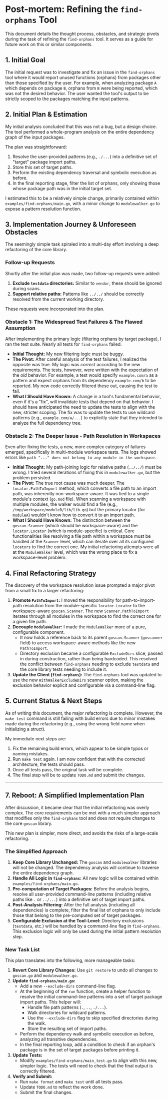 # Post-mortem: Refining the `find-orphans` Tool

This document details the thought process, obstacles, and strategic pivots during the task of refining the `find-orphans` tool. It serves as a guide for future work on this or similar components.

## 1. Initial Goal

The initial request was to investigate and fix an issue in the `find-orphans` tool where it would report unused functions (orphans) from packages other than those specified by the user. For example, when analyzing package `A` which depends on package `B`, orphans from `B` were being reported, which was not the desired behavior. The user wanted the tool's output to be strictly scoped to the packages matching the input patterns.

## 2. Initial Plan & Estimation

My initial analysis concluded that this was not a bug, but a design choice. The tool performed a whole-program analysis on the entire dependency graph of the input packages.

The plan was straightforward:
1.  Resolve the user-provided patterns (e.g., `./...`) into a definitive set of "target" package import paths.
2.  Store this set of target paths.
3.  Perform the existing dependency traversal and symbolic execution as before.
4.  In the final reporting stage, filter the list of orphans, only showing those whose package path was in the initial target set.

I estimated this to be a relatively simple change, primarily contained within `examples/find-orphans/main.go`, with a minor change to `modulewalker.go` to expose a pattern resolution function.

## 3. Implementation Journey & Unforeseen Obstacles

The seemingly simple task spiraled into a multi-day effort involving a deep refactoring of the core library.

### Follow-up Requests
Shortly after the initial plan was made, two follow-up requests were added:
1.  **Exclude `testdata` directories:** Similar to `vendor`, these should be ignored during scans.
2.  **Support relative paths:** Patterns like `../../` should be correctly resolved from the current working directory.

These requests were incorporated into the plan.

### Obstacle 1: The Widespread Test Failures & The Flawed Assumption

After implementing the primary logic (filtering orphans by target package), I ran the test suite. Nearly all tests for `find-orphans` failed.

*   **Initial Thought:** My new filtering logic must be buggy.
*   **The Pivot:** After careful analysis of the test failures, I realized the opposite was true. My logic was *correct* according to the new requirements. The tests, however, were written with the expectation of the *old* behavior. For example, a test would specify `example.com/a` as a pattern and expect orphans from its dependency `example.com/b` to be reported. My new code correctly filtered these out, causing the test to fail.
*   **What I Should Have Known:** A change in a tool's fundamental behavior, even if it's a "fix", will invalidate tests that depend on that behavior. I should have anticipated the need to update the tests to align with the new, stricter scoping. The fix was to update the tests to use wildcard patterns (e.g., `example.com/a/...`) to explicitly state that they intended to analyze the full dependency tree.

### Obstacle 2: The Deeper Issue - Path Resolution in Workspaces

Even after fixing the tests, a new, more complex category of failures emerged, specifically in multi-module workspace tests. The logs showed errors like `path "..." does not belong to any module in the workspace`.

*   **Initial Thought:** My path-joining logic for relative paths (`../../`) must be wrong. I tried several iterations of fixing this in `modulewalker.go`, but the problem persisted.
*   **The Pivot:** The true root cause was much deeper. The `locator.PathToImport` method, which converts a file path to an import path, was inherently non-workspace-aware. It was tied to a single module's context (`go.mod` file). When scanning a workspace with multiple modules, the walker would find a file (e.g., `/tmp/workspace/moduleB/lib/lib.go`) but the primary locator (for `moduleA`) wouldn't know how to convert it to an import path.
*   **What I Should Have Known:** The distinction between the `goscan.Scanner` (which should be workspace-aware) and the `locator.Locator` (which is module-specific) is critical. Core functionalities like resolving a file path within a workspace must be handled at the `Scanner` level, which can iterate over all its configured `locators` to find the correct one. My initial refactoring attempts were all at the `ModuleWalker` level, which was the wrong place to fix a workspace-level problem.

## 4. Final Refactoring Strategy

The discovery of the workspace resolution issue prompted a major pivot from a small fix to a larger refactoring:

1.  **Promote `PathToImport`:** I moved the responsibility for path-to-import-path resolution from the module-specific `locator.Locator` to the workspace-aware `goscan.Scanner`. The new `Scanner.PathToImport` iterates through all modules in the workspace to find the correct one for a given file path.
2.  **Decouple `ModuleWalker`:** I made the `ModuleWalker` more of a pure, configurable component.
    *   It now holds a reference back to its parent `goscan.Scanner` (`goscanner` field) to access workspace-aware methods like the new `PathToImport`.
    *   Directory exclusion became a configurable `ExcludeDirs` slice, passed in during construction, rather than being hardcoded. This resolved the conflict between `find-orphans` needing to exclude `testdata` and the core library tests needing to include it.
3.  **Update the Client (`find-orphans`):** The `find-orphans` tool was updated to use the new `WithWalkerExcludeDirs` scanner option, making the exclusion behavior explicit and configurable via a command-line flag.

## 5. Current Status & Next Steps

As of writing this document, the major refactoring is complete. However, the `make test` command is still failing with build errors due to minor mistakes made during the refactoring (e.g., using the wrong field name when initializing a struct).

My immediate next steps are:
1.  Fix the remaining build errors, which appear to be simple typos or naming mistakes.
2.  Run `make test` again. I am now confident that with the corrected architecture, the tests should pass.
3.  Once all tests pass, the original task will be complete.
4.  The final step will be to update `TODO.md` and submit the changes.

---

## 7. Reboot: A Simplified Implementation Plan

After discussion, it became clear that the initial refactoring was overly complex. The core requirements can be met with a much simpler approach that modifies only the `find-orphans` tool and does not require changes to the core `goscan` library.

This new plan is simpler, more direct, and avoids the risks of a large-scale refactoring.

### The Simplified Approach

1.  **Keep Core Library Unchanged:** The `goscan` and `modulewalker` libraries will not be changed. The dependency analysis will continue to traverse the entire dependency graph.
2.  **Handle All Logic in `find-orphans`:** All new logic will be contained within `examples/find-orphans/main.go`.
3.  **Pre-computation of Target Packages:** Before the analysis begins, resolve all user-provided command-line patterns (including relative paths like `.` or `../...`) into a definitive set of target import paths.
4.  **Post-Analysis Filtering:** After the full analysis (including all dependencies) is complete, filter the final list of orphans to only include those that belong to the pre-computed set of target packages.
5.  **Configurable Exclusion at the Tool-Level:** Directory exclusions (`testdata`, etc.) will be handled by a command-line flag in `find-orphans`. This exclusion logic will only be used during the initial pattern resolution step.

### New Task List

This plan translates into the following, more manageable tasks:

1.  **Revert Core Library Changes:** Use `git restore` to undo all changes to `goscan.go` and `modulewalker.go`.
2.  **Update `find-orphans/main.go`:**
    *   Add a new `--exclude-dirs` command-line flag.
    *   At the beginning of the `run` function, create a helper function to resolve the initial command-line patterns into a set of target package import paths. This helper will:
        *   Handle file path patterns (`.`, `..`, `./...`).
        *   Walk directories for wildcard patterns.
        *   Use the `--exclude-dirs` flag to skip specified directories during the walk.
        *   Store the resulting set of import paths.
    *   Perform the dependency walk and symbolic execution as before, analyzing all transitive dependencies.
    *   In the final reporting loop, add a condition to check if an orphan's package is in the set of target packages before printing it.
3.  **Update Tests:**
    *   Modify `examples/find-orphans/main_test.go` to align with this new, simpler logic. The tests will need to check that the final output is correctly filtered.
4.  **Verify and Submit:**
    *   Run `make format` and `make test` until all tests pass.
    *   Update `TODO.md` to reflect the work done.
    *   Submit the final changes.
